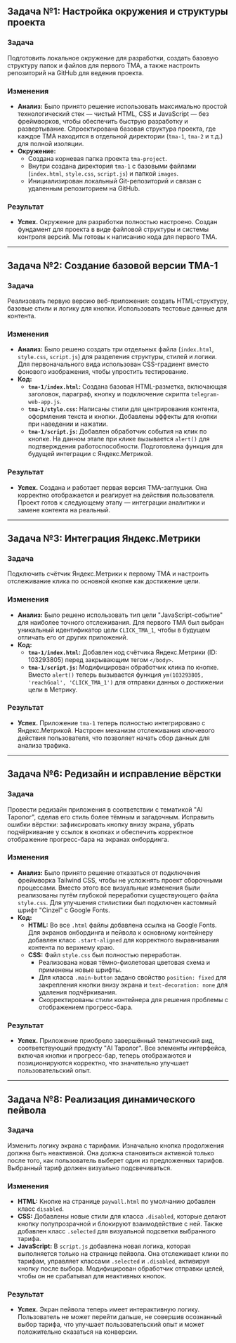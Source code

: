 ## Задача №1: Настройка окружения и структуры проекта

### Задача
Подготовить локальное окружение для разработки, создать базовую структуру папок и файлов для первого TMA, а также настроить репозиторий на GitHub для ведения проекта.

### Изменения
* **Анализ:** Было принято решение использовать максимально простой технологический стек — чистый HTML, CSS и JavaScript — без фреймворков, чтобы обеспечить быструю разработку и развертывание. Спроектирована базовая структура проекта, где каждое TMA находится в отдельной директории (`tma-1`, `tma-2` и т.д.) для полной изоляции.
* **Окружение:**
    * Создана корневая папка проекта `tma-project`.
    * Внутри создана директория `tma-1` с базовыми файлами (`index.html`, `style.css`, `script.js`) и папкой `images`.
    * Инициализирован локальный Git-репозиторий и связан с удаленным репозиторием на GitHub.

### Результат
* **Успех.** Окружение для разработки полностью настроено. Создан фундамент для проекта в виде файловой структуры и системы контроля версий. Мы готовы к написанию кода для первого TMA.

---

## Задача №2: Создание базовой версии TMA-1

### Задача
Реализовать первую версию веб-приложения: создать HTML-структуру, базовые стили и логику для кнопки. Использовать тестовые данные для контента.

### Изменения
* **Анализ:** Было решено создать три отдельных файла (`index.html`, `style.css`, `script.js`) для разделения структуры, стилей и логики. Для первоначального вида использован CSS-градиент вместо фонового изображения, чтобы упростить тестирование.
* **Код:**
    * **`tma-1/index.html`:** Создана базовая HTML-разметка, включающая заголовок, параграф, кнопку и подключение скрипта `telegram-web-app.js`.
    * **`tma-1/style.css`:** Написаны стили для центрирования контента, оформления текста и кнопки. Добавлены эффекты для кнопки при наведении и нажатии.
    * **`tma-1/script.js`:** Добавлен обработчик события на клик по кнопке. На данном этапе при клике вызывается `alert()` для подтверждения работоспособности. Подготовлена функция для будущей интеграции с Яндекс.Метрикой.

### Результат
* **Успех.** Создана и работает первая версия TMA-заглушки. Она корректно отображается и реагирует на действия пользователя. Проект готов к следующему этапу — интеграции аналитики и замене контента на реальный.

---

## Задача №3: Интеграция Яндекс.Метрики

### Задача
Подключить счётчик Яндекс.Метрики к первому TMA и настроить отслеживание клика по основной кнопке как достижение цели.

### Изменения
* **Анализ:** Было решено использовать тип цели "JavaScript-событие" для наиболее точного отслеживания. Для первого TMA был выбран уникальный идентификатор цели `CLICK_TMA_1`, чтобы в будущем отличать его от других приложений.
* **Код:**
    * **`tma-1/index.html`:** Добавлен код счётчика Яндекс.Метрики (ID: 103293805) перед закрывающим тегом `</body>`.
    * **`tma-1/script.js`:** Модифицирован обработчик клика по кнопке. Вместо `alert()` теперь вызывается функция `ym(103293805, 'reachGoal', 'CLICK_TMA_1')` для отправки данных о достижении цели в Метрику.

### Результат
* **Успех.** Приложение `tma-1` теперь полностью интегрировано с Яндекс.Метрикой. Настроен механизм отслеживания ключевого действия пользователя, что позволяет начать сбор данных для анализа трафика.

---

## Задача №6: Редизайн и исправление вёрстки

### Задача
Провести редизайн приложения в соответствии с тематикой "AI Таролог", сделав его стиль более тёмным и загадочным. Исправить ошибки вёрстки: зафиксировать кнопку внизу экрана, убрать подчёркивание у ссылок в кнопках и обеспечить корректное отображение прогресс-бара на экранах онбординга.

### Изменения
* **Анализ:** Было принято решение отказаться от подключения фреймворка Tailwind CSS, чтобы не усложнять проект сборочными процессами. Вместо этого все визуальные изменения были реализованы путём глубокой переработки существующего файла `style.css`. Для улучшения стилистики был подключен кастомный шрифт "Cinzel" с Google Fonts.
* **Код:**
    * **HTML:** Во все `.html` файлы добавлена ссылка на Google Fonts. Для экранов онбординга и пейвола к основному контейнеру добавлен класс `.start-aligned` для корректного выравнивания контента по верхнему краю.
    * **CSS:** Файл `style.css` был полностью переработан.
        * Реализована новая тёмно-фиолетовая цветовая схема и применены новые шрифты.
        * Для класса `.main-button` задано свойство `position: fixed` для закрепления кнопки внизу экрана и `text-decoration: none` для удаления подчёркивания.
        * Скорректированы стили контейнера для решения проблемы с отображением прогресс-бара.

### Результат
* **Успех.** Приложение приобрело завершённый тематический вид, соответствующий продукту "AI Таролог". Все элементы интерфейса, включая кнопки и прогресс-бар, теперь отображаются и позиционируются корректно, что значительно улучшает пользовательский опыт.

---

## Задача №8: Реализация динамического пейвола

### Задача
Изменить логику экрана с тарифами. Изначально кнопка продолжения должна быть неактивной. Она должна становиться активной только после того, как пользователь выберет один из предложенных тарифов. Выбранный тариф должен визуально подсвечиваться.

### Изменения
* **HTML:** Кнопке на странице `paywall.html` по умолчанию добавлен класс `disabled`.
* **CSS:** Добавлены новые стили для класса `.disabled`, которые делают кнопку полупрозрачной и блокируют взаимодействие с ней. Также добавлен класс `.selected` для визуальной подсветки выбранного тарифа.
* **JavaScript:** В `script.js` добавлена новая логика, которая выполняется только на странице пейвола. Она отслеживает клики по тарифам, управляет классами `.selected` и `.disabled`, активируя кнопку после выбора. Модифицирован обработчик отправки целей, чтобы он не срабатывал для неактивных кнопок.

### Результат
* **Успех.** Экран пейвола теперь имеет интерактивную логику. Пользователь не может перейти дальше, не совершив осознанный выбор тарифа, что улучшает пользовательский опыт и может положительно сказаться на конверсии.